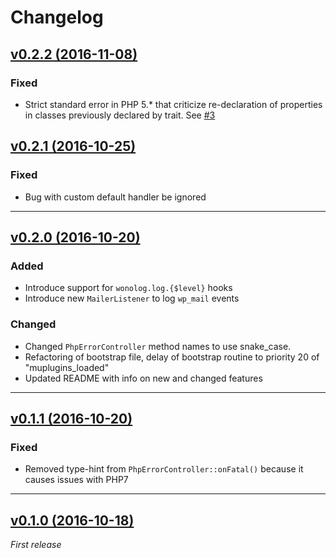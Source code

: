 Changelog
=========

## [v0.2.2 (2016-11-08)](https://github.com/inpsyde/wonolog/releases/tag/0.2.2)

### Fixed

- Strict standard error in PHP 5.* that criticize re-declaration of properties in classes previously declared by trait. See [#3](https://github.com/inpsyde/wonolog/issues/4)

## [v0.2.1 (2016-10-25)](https://github.com/inpsyde/wonolog/releases/tag/0.2.1)

### Fixed

- Bug with custom default handler be ignored

-------

## [v0.2.0 (2016-10-20)](https://github.com/inpsyde/wonolog/releases/tag/0.2.0)

### Added

- Introduce support for `wonolog.log.{$level}` hooks
- Introduce new `MailerListener` to log `wp_mail` events

### Changed

- Changed `PhpErrorController` method names to use snake_case.
- Refactoring of bootstrap file, delay of bootstrap routine to priority 20 of "muplugins_loaded"
- Updated README with info on new and changed features

-------

## [v0.1.1 (2016-10-20)](https://github.com/inpsyde/wonolog/releases/tag/0.1.1)

### Fixed

- Removed type-hint from `PhpErrorController::onFatal()` because it causes issues with PHP7

-------

## [v0.1.0 (2016-10-18)](https://github.com/inpsyde/wonolog/releases/tag/0.1.0)

_First release_
